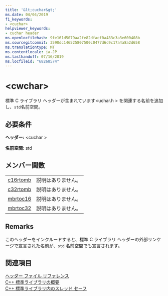 ```yaml
---
title: '&lt;cuchar&gt;'
ms.date: 04/04/2019
f1_keywords:
- <cuchar>
helpviewer_keywords:
- cuchar header
ms.openlocfilehash: 9fe161d5079aa2fe82dfaef0a483c3a3e600408b
ms.sourcegitcommit: 3590dc146525807500c0477d6c9c17a4a8a2d658
ms.translationtype: MT
ms.contentlocale: ja-JP
ms.lasthandoff: 07/16/2019
ms.locfileid: "68268574"
---
```

# <a name="ltcwchargt"></a>&lt;cwchar&gt;

標準 C ライブラリ ヘッダーが含まれています\<uchar.h > を関連する名前を追加し、`std`名前空間。

## <a name="requirements"></a>必要条件

**ヘッダー:** \<cuchar >

**名前空間:** std

## <a name="member-functions"></a>メンバー関数

|||
|-|-|
|[c16rtomb](../standard-library/cuchar-functions.md#c16rtomb)|説明はありません。|
|[c32rtomb](../standard-library/cuchar-functions.md#c32rtomb)|説明はありません。|
|[mbrtoc16](../standard-library/cuchar-functions.md#mbrtoc16)|説明はありません。|
|[mbrtoc32](../standard-library/cuchar-functions.md#mbrtoc32)|説明はありません。|

## <a name="remarks"></a>Remarks

このヘッダーをインクルードすると、標準 C ライブラリ ヘッダーの外部リンケージで宣言された名前が、`std` 名前空間でも宣言されます。

## <a name="see-also"></a>関連項目

[ヘッダー ファイル リファレンス](../standard-library/cpp-standard-library-header-files.md)<br/>
[C++ 標準ライブラリの概要](../standard-library/cpp-standard-library-overview.md)<br/>
[C++ 標準ライブラリ内のスレッド セーフ](../standard-library/thread-safety-in-the-cpp-standard-library.md)<br/>

